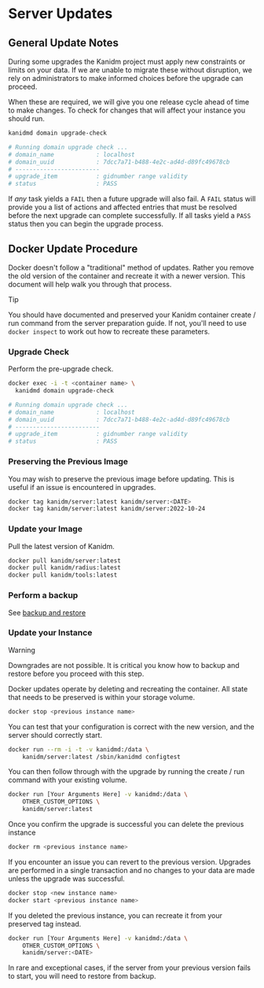 # Server Updates

## General Update Notes

During some upgrades the Kanidm project must apply new constraints or limits on your data. If we are
unable to migrate these without disruption, we rely on administrators to make informed choices
before the upgrade can proceed.

When these are required, we will give you one release cycle ahead of time to make changes. To check
for changes that will affect your instance you should run.

```bash
kanidmd domain upgrade-check

# Running domain upgrade check ...
# domain_name            : localhost
# domain_uuid            : 7dcc7a71-b488-4e2c-ad4d-d89fc49678cb
# ------------------------
# upgrade_item           : gidnumber range validity
# status                 : PASS
```

If _any_ task yields a `FAIL` then a future upgrade will also fail. A `FAIL` status will provide you
a list of actions and affected entries that must be resolved before the next upgrade can complete
successfully. If all tasks yield a `PASS` status then you can begin the upgrade process.

## Docker Update Procedure

Docker doesn't follow a "traditional" method of updates. Rather you remove the old version of the
container and recreate it with a newer version. This document will help walk you through that
process.

> [!TIP]
> You should have documented and preserved your Kanidm container create / run command from the server preparation guide. If not, you'll need to use `docker inspect` to work out how to recreate these parameters.

### Upgrade Check

Perform the pre-upgrade check.

```bash
docker exec -i -t <container name> \
  kanidmd domain upgrade-check

# Running domain upgrade check ...
# domain_name            : localhost
# domain_uuid            : 7dcc7a71-b488-4e2c-ad4d-d89fc49678cb
# ------------------------
# upgrade_item           : gidnumber range validity
# status                 : PASS
```

### Preserving the Previous Image

You may wish to preserve the previous image before updating. This is useful if an issue is
encountered in upgrades.

```bash
docker tag kanidm/server:latest kanidm/server:<DATE>
docker tag kanidm/server:latest kanidm/server:2022-10-24
```

### Update your Image

Pull the latest version of Kanidm.

```bash
docker pull kanidm/server:latest
docker pull kanidm/radius:latest
docker pull kanidm/tools:latest
```

### Perform a backup

See [backup and restore](backup_restore.md)

### Update your Instance

> [!WARNING]
> Downgrades are not possible. It is critical you know how to backup and restore before you proceed with this step.

Docker updates operate by deleting and recreating the container. All state that needs to be
preserved is within your storage volume.

```bash
docker stop <previous instance name>
```

You can test that your configuration is correct with the new version, and the server should
correctly start.

```bash
docker run --rm -i -t -v kanidmd:/data \
    kanidm/server:latest /sbin/kanidmd configtest
```

You can then follow through with the upgrade by running the create / run command with your existing
volume.

```bash
docker run [Your Arguments Here] -v kanidmd:/data \
    OTHER_CUSTOM_OPTIONS \
    kanidm/server:latest
```

Once you confirm the upgrade is successful you can delete the previous instance

```bash
docker rm <previous instance name>
```

If you encounter an issue you can revert to the previous version. Upgrades are performed in a single
transaction and no changes to your data are made unless the upgrade was successful.

```bash
docker stop <new instance name>
docker start <previous instance name>
```

If you deleted the previous instance, you can recreate it from your preserved tag instead.

```bash
docker run [Your Arguments Here] -v kanidmd:/data \
    OTHER_CUSTOM_OPTIONS \
    kanidm/server:<DATE>
```

In rare and exceptional cases, if the server from your previous version fails to start, you will
need to restore from backup.
